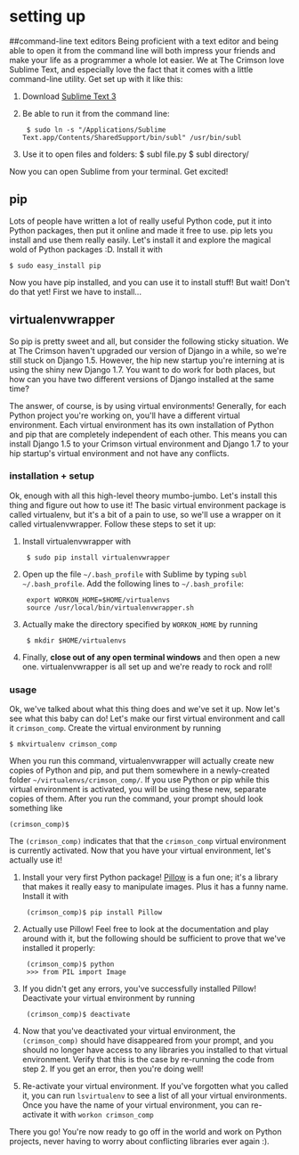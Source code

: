 # setting up
##command-line text editors
Being proficient with a text editor and being able to open it from the command line will both impress your friends and make your life as a programmer a whole lot easier. We at The Crimson love Sublime Text, and especially love the fact that it comes with a little command-line utility. Get set up with it like this:

1. Download [Sublime Text 3](http://www.sublimetext.com/3)
1. Be able to run it from the command line:

        $ sudo ln -s "/Applications/Sublime Text.app/Contents/SharedSupport/bin/subl" /usr/bin/subl

1. Use it to open files and folders:
        $ subl file.py
        $ subl directory/

Now you can open Sublime from your terminal. Get excited!

## pip
Lots of people have written a lot of really useful Python code, put it into Python packages, then put it online and made it free to use. pip lets you install and use them really easily. Let's install it and explore the magical wold of Python packages :D. Install it with

```
$ sudo easy_install pip
```

Now you have pip installed, and you can use it to install stuff! But wait! Don't do that yet! First we have to install...

## virtualenvwrapper
So pip is pretty sweet and all, but consider the following sticky situation. We at The Crimson haven't upgraded our version of Django in a while, so we're still stuck on Django 1.5. However, the hip new startup you're interning at is using the shiny new Django 1.7. You want to do work for both places, but how can you have two different versions of Django installed at the same time?

The answer, of course, is by using virtual environments! Generally, for each Python project you're working on, you'll have a different virtual environment. Each virtual environment has its own installation of Python and pip that are completely independent of each other. This means you can install Django 1.5 to your Crimson virtual environment and Django 1.7 to your hip startup's virtual environment and not have any conflicts.

### installation + setup
Ok, enough with all this high-level theory mumbo-jumbo. Let's install this thing and figure out how to use it! The basic virtual environment package is called virtualenv, but it's a bit of a pain to use, so we'll use a wrapper on it called virtualenvwrapper. Follow these steps to set it up:

1. Install virtualenvwrapper with

        $ sudo pip install virtualenvwrapper

1. Open up the file `~/.bash_profile` with Sublime by typing `subl ~/.bash_profile`. Add the following lines to `~/.bash_profile`:

        export WORKON_HOME=$HOME/virtualenvs
        source /usr/local/bin/virtualenvwrapper.sh

1. Actually make the directory specified by `WORKON_HOME` by running

        $ mkdir $HOME/virtualenvs

1. Finally, __close out of any open terminal windows__ and then open a new one. virtualenvwrapper is all set up and we're ready to rock and roll!

### usage
Ok, we've talked about what this thing does and we've set it up. Now let's see what this baby can do! Let's make our first virtual environment and call it `crimson_comp`. Create the virtual environment by running

```
$ mkvirtualenv crimson_comp
```

When you run this command, virtualenvwrapper will actually create new copies of Python and pip, and put them somewhere in a newly-created folder `~/virtualenvs/crimson_comp/`. If you use Python or pip while this virtual environment is activated, you will be using these new, separate copies of them. After you run the command, your prompt should look something like

```
(crimson_comp)$
```

The `(crimson_comp)` indicates that that the `crimson_comp` virtual environment is currently activated. Now that you have your virtual environment, let's actually use it!

1. Install your very first Python package!  [Pillow](https://pillow.readthedocs.org/) is a fun one; it's a library that makes it really easy to manipulate images. Plus it has a funny name. Install it with

        (crimson_comp)$ pip install Pillow

2. Actually use Pillow! Feel free to look at the documentation and play around with it, but the following should be sufficient to prove that we've installed it properly:

        (crimson_comp)$ python
        >>> from PIL import Image

3. If you didn't get any errors, you've successfully installed Pillow! Deactivate your virtual environment by running

        (crimson_comp)$ deactivate

4. Now that you've deactivated your virtual environment, the `(crimson_comp)` should have disappeared from your prompt, and you should no longer have access to any libraries you installed to that virtual environment. Verify that this is the case by re-running the code from step 2. If you get an error, then you're doing well!

5. Re-activate your virtual environment. If you've forgotten what you called it, you can run `lsvirtualenv` to see a list of all your virtual environments. Once you have the name of your virtual environment, you can re-activate it with `workon crimson_comp`

There you go! You're now ready to go off in the world and work on Python projects, never having to worry about conflicting libraries ever again :).
